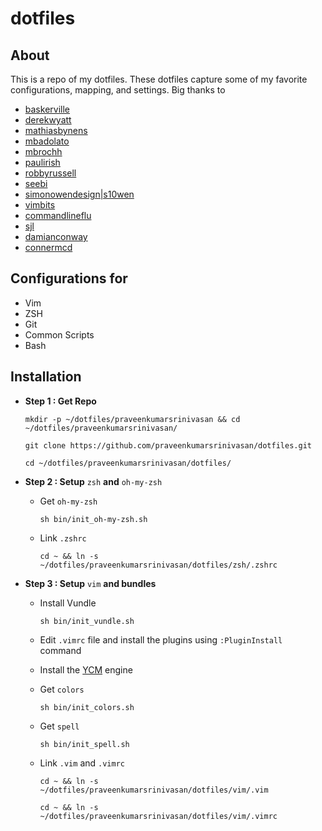 # dotfiles

## About

This is a repo of my dotfiles. These dotfiles capture some of my favorite configurations, mapping, and settings.
Big thanks to

- [baskerville](https://github.com/baskerville/)
- [derekwyatt](https://github.com/derekwyatt/)
- [mathiasbynens](https://github.com/mathiasbynens/)
- [mbadolato](https://github.com/mbadolato/)
- [mbrochh](https://github.com/mbrochh/)
- [paulirish](https://github.com/paulirish/)
- [robbyrussell](https://github.com/robbyrussell/)
- [seebi](https://github.com/seebi/)
- [simonowendesign|s10wen](https://github.com/s10wen/)
- [vimbits](http://www.vimbits.com/)
- [commandlineflu](http://www.commandlinefu.com/)
- [sjl](https://github.com/sjl/)
- [damianconway](https://github.com/thoughtstream/Damian-Conway-s-Vim-Setup)
- [connermcd](https://github.com/connermcd)

## Configurations for
- Vim
- ZSH
- Git
- Common Scripts
- Bash

## Installation

- **Step 1 : Get Repo**

    `mkdir -p ~/dotfiles/praveenkumarsrinivasan && cd ~/dotfiles/praveenkumarsrinivasan/`

    `git clone https://github.com/praveenkumarsrinivasan/dotfiles.git`

    `cd ~/dotfiles/praveenkumarsrinivasan/dotfiles/`

- **Step 2 : Setup** `zsh` **and** `oh-my-zsh`

    - Get `oh-my-zsh`

        `sh bin/init_oh-my-zsh.sh`

    - Link `.zshrc`

        `cd ~ && ln -s ~/dotfiles/praveenkumarsrinivasan/dotfiles/zsh/.zshrc`

- **Step 3 : Setup** `vim` **and bundles**

    - Install Vundle

        `sh bin/init_vundle.sh`

    - Edit `.vimrc` file and install the plugins using `:PluginInstall` command

    - Install the [YCM](https://github.com/Valloric/YouCompleteMe) engine
        
    - Get `colors`

        `sh bin/init_colors.sh`

    - Get `spell`

        `sh bin/init_spell.sh`

    - Link `.vim` and `.vimrc`

        `cd ~ && ln -s ~/dotfiles/praveenkumarsrinivasan/dotfiles/vim/.vim`

        `cd ~ && ln -s ~/dotfiles/praveenkumarsrinivasan/dotfiles/vim/.vimrc`


